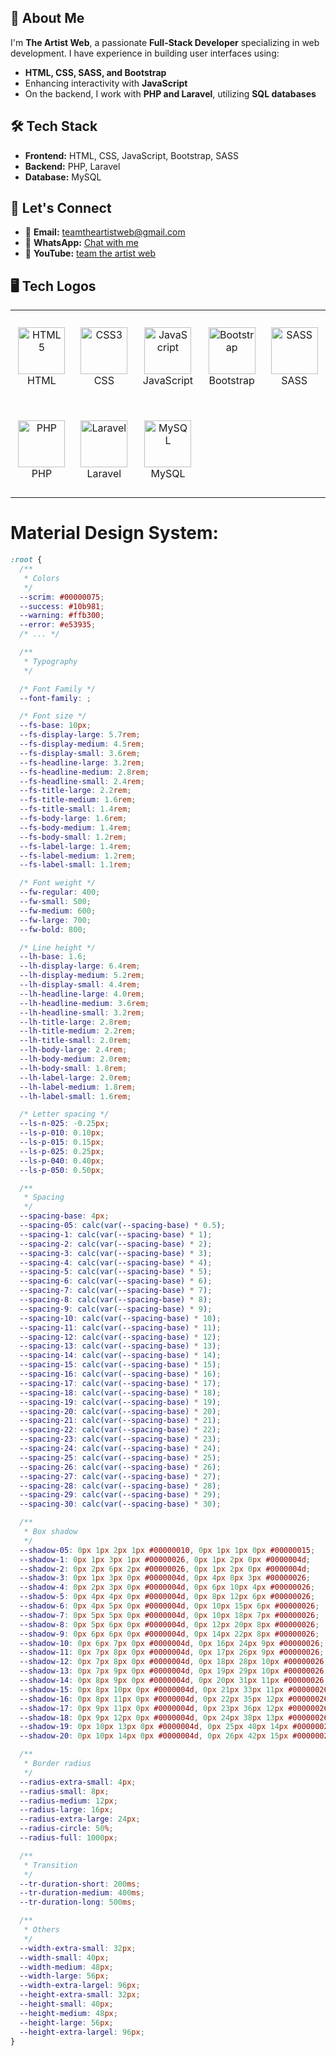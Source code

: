 ## 🚀 About Me

I'm **The Artist Web**, a passionate **Full-Stack Developer** specializing in web development. I have experience in building user interfaces using:

- **HTML, CSS, SASS, and Bootstrap**
- Enhancing interactivity with **JavaScript**
- On the backend, I work with **PHP and Laravel**, utilizing **SQL databases**

## 🛠️ Tech Stack

- **Frontend:** HTML, CSS, JavaScript, Bootstrap, SASS
- **Backend:** PHP, Laravel
- **Database:** MySQL

## 👯️ Let's Connect

- 📩 **Email:** [teamtheartistweb@gmail.com](mailto:teamtheartistweb@gmail.com)
- 📱 **WhatsApp:** [Chat with me](https://wa.me/message/YEX6SYAH54GFC1)
- 🎥 **YouTube:** [team the artist web](https://www.youtube.com/@teamtheartistweb)

## 🖥️ Tech Logos

<table align="center">
  <tr>
    <td align="center" height="150" width="150">
      <img src="https://github.com/the-artist-web/before-web-me/raw/main/public/image/html.png" alt="HTML5" width="75" height="75"/>
      <br>HTML
    </td>
    <td align="center" height="150" width="150">
      <img src="https://github.com/the-artist-web/before-web-me/raw/main/public/image/css.png" alt="CSS3" width="75" height="75"/>
      <br>CSS
    </td>
    <td align="center" height="150" width="150">
      <img src="https://github.com/the-artist-web/before-web-me/raw/main/public/image/javaScript.png" alt="JavaScript" width="75" height="75"/>
      <br>JavaScript
    </td>
    <td align="center" height="150" width="150">
      <img src="https://github.com/the-artist-web/before-web-me/raw/main/public/image/bootstrap.png" alt="Bootstrap" width="75" height="75"/>
      <br>Bootstrap
    </td>
    <td align="center" height="150" width="150">
      <img src="https://github.com/the-artist-web/before-web-me/raw/main/public/image/sass.png" alt="SASS" width="75" height="75"/>
      <br>SASS
    </td>
<!--     <td align="center" height="150" width="150">
      <img src="https://github.com/the-artist-web/before-web-me/raw/main/public/image/tailwindcss.png" alt="Tailwind CSS" width="75" height="75"/>
      <br>Tailwind CSS
    </td> -->
  </tr>
  
  <!-- <tr>
    <td align="center" height="150" width="150">
      <img src="https://github.com/the-artist-web/before-web-me/raw/main/public/image/typeScript.png" alt="TypeScript" width="75" height="75"/>
      <br>TypeScript
    </td>
    <td align="center" height="150" width="150">
      <img src="https://github.com/the-artist-web/before-web-me/raw/main/public/image/react.png" alt="React.js" width="75" height="75"/>
      <br>React.js
    </td>
    <td align="center" height="150" width="150">
      <img src="https://github.com/the-artist-web/before-web-me/raw/main/public/image/next.png" alt="Next.js" width="75" height="75"/>
      <br>Next.js
    </td>
    <td align="center" height="150" width="150">
      <img src="https://static.wikia.nocookie.net/logopedia/images/a/a5/GSAP_2023.svg/revision/latest/scale-to-width-down/300?cb=20231024190052" alt="GSAP" width="75" height="50"/>
      <br>GSAP
    </td>
  </tr> -->
  
  <tr>
    <td align="center" height="150" width="150">
      <img src="https://github.com/the-artist-web/before-web-me/raw/main/public/image/php.png" alt="PHP" width="75" height="75"/>
      <br>PHP
    </td>
    <td align="center" height="150" width="150">
      <img src="https://github.com/the-artist-web/before-web-me/raw/main/public/image/laravel.png" alt="Laravel" width="75" height="75"/>
      <br>Laravel
    </td>
    <td align="center" height="150" width="150">
      <img src="https://github.com/the-artist-web/before-web-me/raw/main/public/image/mysql.png" alt="MySQL" width="75" height="75"/>
      <br>MySQL
    </td>
  </tr>
</table>

<h1>Material Design System:</h1>

```css
:root {
  /**
   * Colors
   */
  --scrim: #00000075;
  --success: #10b981;
  --warning: #ffb300;
  --error: #e53935;
  /* ... */

  /**
   * Typography
   */

  /* Font Family */
  --font-family: ;

  /* Font size */
  --fs-base: 10px;
  --fs-display-large: 5.7rem;
  --fs-display-medium: 4.5rem;
  --fs-display-small: 3.6rem;
  --fs-headline-large: 3.2rem;
  --fs-headline-medium: 2.8rem;
  --fs-headline-small: 2.4rem;
  --fs-title-large: 2.2rem;
  --fs-title-medium: 1.6rem;
  --fs-title-small: 1.4rem;
  --fs-body-large: 1.6rem;
  --fs-body-medium: 1.4rem;
  --fs-body-small: 1.2rem;
  --fs-label-large: 1.4rem;
  --fs-label-medium: 1.2rem;
  --fs-label-small: 1.1rem;

  /* Font weight */
  --fw-regular: 400;
  --fw-small: 500;
  --fw-medium: 600;
  --fw-large: 700;
  --fw-bold: 800;

  /* Line height */
  --lh-base: 1.6;
  --lh-display-large: 6.4rem;
  --lh-display-medium: 5.2rem;
  --lh-display-small: 4.4rem;
  --lh-headline-large: 4.0rem;
  --lh-headline-medium: 3.6rem;
  --lh-headline-small: 3.2rem;
  --lh-title-large: 2.8rem;
  --lh-title-medium: 2.2rem;
  --lh-title-small: 2.0rem;
  --lh-body-large: 2.4rem;
  --lh-body-medium: 2.0rem;
  --lh-body-small: 1.8rem;
  --lh-label-large: 2.0rem;
  --lh-label-medium: 1.8rem;
  --lh-label-small: 1.6rem;

  /* Letter spacing */
  --ls-n-025: -0.25px;
  --ls-p-010: 0.10px;
  --ls-p-015: 0.15px;
  --ls-p-025: 0.25px;
  --ls-p-040: 0.40px;
  --ls-p-050: 0.50px;

  /**
   * Spacing
   */
  --spacing-base: 4px;
  --spacing-05: calc(var(--spacing-base) * 0.5);
  --spacing-1: calc(var(--spacing-base) * 1);
  --spacing-2: calc(var(--spacing-base) * 2);
  --spacing-3: calc(var(--spacing-base) * 3);
  --spacing-4: calc(var(--spacing-base) * 4);
  --spacing-5: calc(var(--spacing-base) * 5);
  --spacing-6: calc(var(--spacing-base) * 6);
  --spacing-7: calc(var(--spacing-base) * 7);
  --spacing-8: calc(var(--spacing-base) * 8);
  --spacing-9: calc(var(--spacing-base) * 9);
  --spacing-10: calc(var(--spacing-base) * 10);
  --spacing-11: calc(var(--spacing-base) * 11);
  --spacing-12: calc(var(--spacing-base) * 12);
  --spacing-13: calc(var(--spacing-base) * 13);
  --spacing-14: calc(var(--spacing-base) * 14);
  --spacing-15: calc(var(--spacing-base) * 15);
  --spacing-16: calc(var(--spacing-base) * 16);
  --spacing-17: calc(var(--spacing-base) * 17);
  --spacing-18: calc(var(--spacing-base) * 18);
  --spacing-19: calc(var(--spacing-base) * 19);
  --spacing-20: calc(var(--spacing-base) * 20);
  --spacing-21: calc(var(--spacing-base) * 21);
  --spacing-22: calc(var(--spacing-base) * 22);
  --spacing-23: calc(var(--spacing-base) * 23);
  --spacing-24: calc(var(--spacing-base) * 24);
  --spacing-25: calc(var(--spacing-base) * 25);
  --spacing-26: calc(var(--spacing-base) * 26);
  --spacing-27: calc(var(--spacing-base) * 27);
  --spacing-28: calc(var(--spacing-base) * 28);
  --spacing-29: calc(var(--spacing-base) * 29);
  --spacing-30: calc(var(--spacing-base) * 30);

  /**
   * Box shadow
   */
  --shadow-05: 0px 1px 2px 1px #00000010, 0px 1px 1px 0px #00000015;
  --shadow-1: 0px 1px 3px 1px #00000026, 0px 1px 2px 0px #0000004d;
  --shadow-2: 0px 2px 6px 2px #00000026, 0px 1px 2px 0px #0000004d;
  --shadow-3: 0px 1px 3px 0px #0000004d, 0px 4px 8px 3px #00000026;
  --shadow-4: 0px 2px 3px 0px #0000004d, 0px 6px 10px 4px #00000026;
  --shadow-5: 0px 4px 4px 0px #0000004d, 0px 8px 12px 6px #00000026;
  --shadow-6: 0px 4px 5px 0px #0000004d, 0px 10px 15px 6px #00000026;
  --shadow-7: 0px 5px 5px 0px #0000004d, 0px 10px 18px 7px #00000026;
  --shadow-8: 0px 5px 6px 0px #0000004d, 0px 12px 20px 8px #00000026;
  --shadow-9: 0px 6px 6px 0px #0000004d, 0px 14px 22px 8px #00000026;
  --shadow-10: 0px 6px 7px 0px #0000004d, 0px 16px 24px 9px #00000026;
  --shadow-11: 0px 7px 8px 0px #0000004d, 0px 17px 26px 9px #00000026;
  --shadow-12: 0px 7px 8px 0px #0000004d, 0px 18px 28px 10px #00000026;
  --shadow-13: 0px 7px 9px 0px #0000004d, 0px 19px 29px 10px #00000026;
  --shadow-14: 0px 8px 9px 0px #0000004d, 0px 20px 31px 11px #00000026;
  --shadow-15: 0px 8px 10px 0px #0000004d, 0px 21px 33px 11px #00000026;
  --shadow-16: 0px 8px 11px 0px #0000004d, 0px 22px 35px 12px #00000026;
  --shadow-17: 0px 9px 11px 0px #0000004d, 0px 23px 36px 12px #00000026;
  --shadow-18: 0px 9px 12px 0px #0000004d, 0px 24px 38px 13px #00000026;
  --shadow-19: 0px 10px 13px 0px #0000004d, 0px 25px 40px 14px #00000026;
  --shadow-20: 0px 10px 14px 0px #0000004d, 0px 26px 42px 15px #00000026;

  /**
   * Border radius
   */
  --radius-extra-small: 4px;
  --radius-small: 8px;
  --radius-medium: 12px;
  --radius-large: 16px;
  --radius-extra-large: 24px;
  --radius-circle: 50%;
  --radius-full: 1000px;

  /**
   * Transition
   */
  --tr-duration-short: 200ms;
  --tr-duration-medium: 400ms;
  --tr-duration-long: 500ms;

  /**
   * Others
   */
  --width-extra-small: 32px;
  --width-small: 40px;
  --width-medium: 48px;
  --width-large: 56px;
  --width-extra-largel: 96px;
  --height-extra-small: 32px;
  --height-small: 40px;
  --height-medium: 48px;
  --height-large: 56px;
  --height-extra-largel: 96px;
}
```
